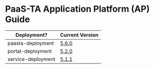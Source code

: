 # PaaS-TA Application Platform (AP) Guide

|Deployment?|Current Version| 
|-------------|-------------|
|paasta-deployment| [5.6.0](https://github.com/PaaS-TA/paasta-deployment/releases/tag/v5.6.0) | 
|portal-deployment| [5.2.0](https://github.com/PaaS-TA/portal-deployment/releases/tag/v5.2.0) | 
|service-deployment| [5.1.1](https://github.com/PaaS-TA/service-deployment/releases/tag/v5.1.1)| 

